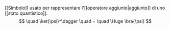 [[Simbolo]] usato per rappresentare l'[[operatore aggiunto|aggiunto]] di uno [[stato quantistico]].
$$
\quad
\ket{\psi}^\dagger
\quad = \quad
\Huge
\bra{\psi}
$$
